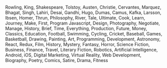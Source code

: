 Rowling, King, Shakespeare, Tolstoy, Austen, Christie, Cervantes, Marquez, Bhagat, Singh, Lahiri, Desai, Gandhi, Hugo, Dumas, Camus, Kafka, Larsson, Ibsen, Homer, Thrun, Philosophy, River, Tale, Ultimate, Cook, Learn, Journey, Make, First, Program Javascript, Design, Photography, Negotiate, Manage, History, Brief, Time, Everything, Production, Future, Money, Classics, Education, Football, Swimming, Cycling, Cricket, Baseball, Games, Basketball, Drawing, Painting, Art, Programming, Development, Astronomy, React, Redux, Film, History, Mystery, Fantasy, Horror, Science Fiction, Business, Finance, Travel, Literary Fiction, Robotics, Artificial Intelligence, Android, iOS, Digital Marketing, Virtual Reality, Web Development, Biography, Poetry, Comics, Satire, Drama, Fitness
